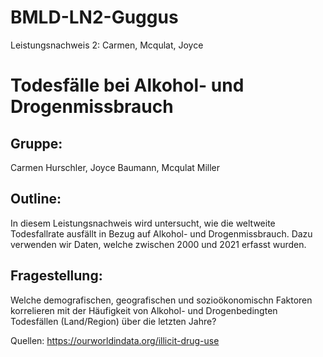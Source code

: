 # BMLD-LN2-Guggus
Leistungsnachweis 2: Carmen, Mcqulat, Joyce

# Todesfälle bei Alkohol- und Drogenmissbrauch

## Gruppe:

Carmen Hurschler, Joyce Baumann, Mcqulat Miller

## Outline:
In diesem Leistungsnachweis wird untersucht, wie die weltweite Todesfallrate ausfällt in Bezug auf Alkohol- und Drogenmissbrauch. Dazu verwenden wir Daten, welche zwischen 2000 und 2021 erfasst wurden. 

## Fragestellung:
Welche demografischen, geografischen und sozioökonomischn Faktoren korrelieren mit der Häufigkeit von Alkohol- und Drogenbedingten Todesfällen (Land/Region) über die letzten Jahre?

Quellen: https://ourworldindata.org/illicit-drug-use







